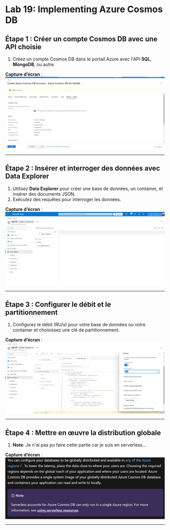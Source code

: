 
# Lab 19: Implementing Azure Cosmos DB


## Étape 1 : Créer un compte Cosmos DB avec une API choisie

1. Créez un compte Cosmos DB dans le portail Azure avec l'API **SQL**, **MongoDB**, ou autre.

**Capture d’écran** : ![1.png](1.png)

---

## Étape 2 : Insérer et interroger des données avec Data Explorer

1. Utilisez **Data Explorer** pour créer une base de données, un container, et insérer des documents JSON.
2. Exécutez des requêtes pour interroger les données.

**Capture d’écran** : ![2.png](2.png)

---

## Étape 3 : Configurer le débit et le partitionnement

1. Configurez le débit (RU/s) pour votre base de données ou votre container et choisissez une clé de partitionnement.

**Capture d’écran** : ![3.png](3.png)

---

## Étape 4 : Mettre en œuvre la distribution globale

1. **Note**: Je n'ai pas pu faire cette partie car je suis en serverless...

**Capture d’écran** : ![4.png](4.png)


---
